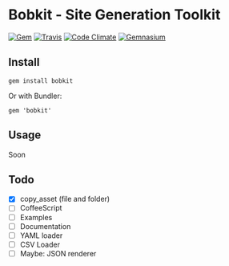 Bobkit - Site Generation Toolkit
==================================================

[![Gem](https://img.shields.io/gem/v/bobkit.svg?style=flat-square)](https://rubygems.org/gems/bobkit)
[![Travis](https://img.shields.io/travis/DannyBen/bobkit.svg?style=flat-square)](https://travis-ci.org/DannyBen/bobkit)
[![Code Climate](https://img.shields.io/codeclimate/github/DannyBen/bobkit.svg?style=flat-square)](https://codeclimate.com/github/DannyBen/bobkit)
[![Gemnasium](https://img.shields.io/gemnasium/DannyBen/bobkit.svg?style=flat-square)](https://gemnasium.com/DannyBen/bobkit)

Install
--------------------------------------------------

`gem install bobkit`

Or with Bundler:

`gem 'bobkit'`


Usage
--------------------------------------------------
Soon


Todo
--------------------------------------------------

- [x] copy_asset (file and folder)
- [ ] CoffeeScript
- [ ] Examples
- [ ] Documentation
- [ ] YAML loader
- [ ] CSV Loader
- [ ] Maybe: JSON renderer
